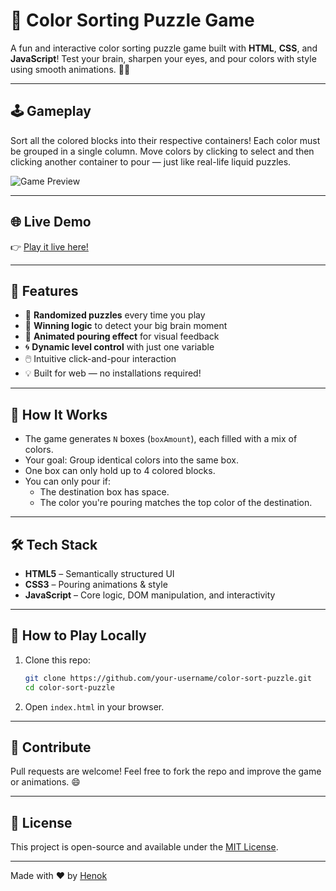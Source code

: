 # 🎨 Color Sorting Puzzle Game

A fun and interactive color sorting puzzle game built with **HTML**, **CSS**, and **JavaScript**! Test your brain, sharpen your eyes, and pour colors with style using smooth animations. 🌈✨

---

## 🕹️ Gameplay

Sort all the colored blocks into their respective containers! Each color must be grouped in a single column. Move colors by clicking to select and then clicking another container to pour — just like real-life liquid puzzles.

![Game Preview](preview.PNG) <!-- Add your gif/screenshot here -->

---

## 🌐 Live Demo

👉 [Play it live here!](https://cool-sort.netlify.app) <!-- Replace with your real deployed link -->

---

## 🔧 Features

- 🎲 **Randomized puzzles** every time you play
- 🎯 **Winning logic** to detect your big brain moment
- 🚀 **Animated pouring effect** for visual feedback
- 🌀 **Dynamic level control** with just one variable
- 🖱️ Intuitive click-and-pour interaction
- 💡 Built for web — no installations required!

---

## 🧠 How It Works

- The game generates `N` boxes (`boxAmount`), each filled with a mix of colors.
- Your goal: Group identical colors into the same box.
- One box can only hold up to 4 colored blocks.
- You can only pour if:
  - The destination box has space.
  - The color you're pouring matches the top color of the destination.

---

## 🛠️ Tech Stack

- **HTML5** – Semantically structured UI
- **CSS3** – Pouring animations & style
- **JavaScript** – Core logic, DOM manipulation, and interactivity

---

## 🧪 How to Play Locally

1. Clone this repo:
   ```bash
   git clone https://github.com/your-username/color-sort-puzzle.git
   cd color-sort-puzzle
   ```
2. Open `index.html` in your browser.

---

## 🙌 Contribute

Pull requests are welcome! Feel free to fork the repo and improve the game or animations. 😄

---

## 📄 License

This project is open-source and available under the [MIT License](LICENSE).

---

Made with ❤️ by [Henok](https://github.com/henaorth16)

